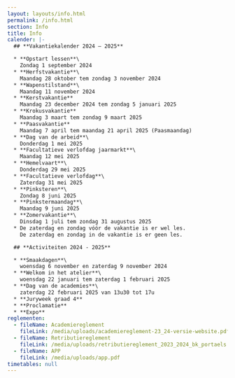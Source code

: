 ```yaml
---
layout: layouts/info.html
permalink: /info.html
section: Info
title: Info
calender: |-
  ## **Vakantiekalender 2024 – 2025**

  * **O﻿pstart lessen**\
    Zondag 1 september 2024
  * **Herfstvakantie**\
    Maandag 28 oktober tem zondag 3 november 2024
  * **Wapenstilstand**\
    Maandag 11 november 2024
  * **Kerstvakantie**
    Maandag 23 december 2024 tem zondag 5 januari 2025
  * **Krokusvakantie**
    Maandag 3 maart tem zondag 9 maart 2025
  * **Paasvakantie**
    Maandag 7 april tem maandag 21 april 2025 (Paasmaandag)
  * **D﻿ag van de arbeid**\
    Donderdag 1 mei 2025
  * **F﻿acultatieve verlofdag jaarmarkt**\
    M﻿aandag 12 mei 2025
  * **H﻿emelvaart**\
    D﻿onderdag 29 mei 2025
  * **Facultatieve verlofdag**\
    Z﻿aterdag 31 mei 2025
  * **P﻿inksteren**\
    Z﻿ondag 8 juni 2025
  * **P﻿inkstermaandag**\
    M﻿aandag 9 juni 2025
  * **Zomervakantie**\
    Dinsdag 1 juli tem zondag 31 augustus 2025
  * De zaterdag en zondag vóór de vakantie is er wel les.
    De zaterdag en zondag in de vakantie is er geen les.

  ## **A﻿ctiviteiten 2024 - 2025**

  * **S﻿maakdagen**\
    w﻿oensdag 6 november en zaterdag 9 november 2024
  * **W﻿elkom in het atelier**\
    w﻿oensdag 22 januari tem zaterdag 1 februari 2025
  * **D﻿ag van de academies**\
    z﻿aterdag 22 februari 2025 van 13u30 tot 17u
  * **J﻿uryweek graad 4**
  * **P﻿roclamatie**
  * **E﻿xpo**
reglementen:
  - fileName: Academiereglement
    fileLink: /media/uploads/academiereglement-23_24-versie-website.pdf
  - fileName: Retributiereglement
    fileLink: /media/uploads/retributiereglement_2023_2024_bk_portaels.pdf
  - fileName: APP
    fileLink: /media/uploads/app.pdf
timetables: null
---
```

